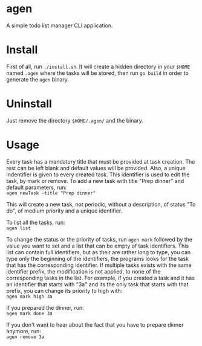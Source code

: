 # agen
A simple todo list manager CLI application.

# Install
First of all, run `./install.sh`. It will create a hidden directory in your
`$HOME` named `.agen` where the tasks will be stored, then run `go build` in
order to generate the `agen` binary.

# Uninstall
Just remove the directory `$HOME/.agen/` and the binary.

# Usage
Every task has a mandatory title that must be provided at task creation. The
rest can be left blank and default values will be provided. Also, a unique
indentifier is given to every created task. This identifier is used to edit the
task, by mark or remove. To add a new task with title "Prep dinner" and default
parameters, run:  
`
agen newTask -title "Prep dinner"
`
  
This will create a new task, not periodic, without a description, of status
"To do", of medium priority and a unique identifier.  
  
To list all the tasks, run:  
`
agen list
`
  
To change the status or the priority of tasks, run `agen mark` followed by the
value you want to set and a list that can be empty of task identifiers. This
list can contain full identifiers, but as their are rather long to type, you can
type only the beginning of the identifiers, the programs looks for the task that
has the corresponding identifier. If multiple tasks exists with the same
identifier prefix, the modification is not applied, to none of the corresponding
tasks in the list. For example, if you created a task and it has an identifier
that starts with "3a" and its the only task that starts with that prefix, you
can change its priority to high with:  
`
agen mark high 3a
`
  
If you prepared the dinner, run:  
`
agen mark done 3a
`

If you don't want to hear about the fact that you have to prepare dinner
anymore, run:  
`
agen remove 3a
`
